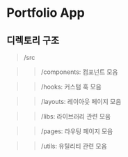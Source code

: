 # Portfolio App

## 디렉토리 구조
>/src

  >>/components: 컴포넌트 모음

  >>/hooks: 커스텀 훅 모음

  >>/layouts: 레이아웃 페이지 모음

  >>/libs: 라이브러리 관련 모음

  >>/pages: 라우팅 페이지 모음

  >>/utils: 유틸리티 관련 모음

